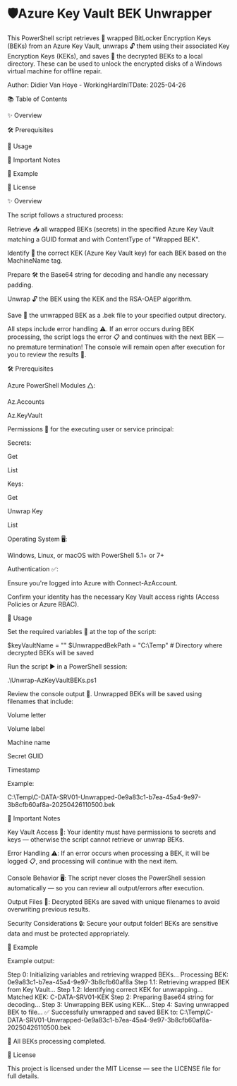 # 🛡️Azure Key Vault BEK Unwrapper

This PowerShell script retrieves 🔎 wrapped BitLocker Encryption Keys (BEKs) from an Azure Key Vault, unwraps 🔓 them using their associated Key Encryption Keys (KEKs), and saves 📀 the decrypted BEKs to a local directory. These can be used to unlock the encrypted disks of a Windows virtual machine for offline repair.

Author: Didier Van Hoye - WorkingHardInITDate: 2025-04-26

📚 Table of Contents

✨ Overview

🛠️ Prerequisites

🚀 Usage

📌 Important Notes

🧪 Example

📄 License

✨ Overview

The script follows a structured process:

Retrieve 📥 all wrapped BEKs (secrets) in the specified Azure Key Vault matching a GUID format and with ContentType of "Wrapped BEK".

Identify 🧬 the correct KEK (Azure Key Vault key) for each BEK based on the MachineName tag.

Prepare 🛠️ the Base64 string for decoding and handle any necessary padding.

Unwrap 🔓 the BEK using the KEK and the RSA-OAEP algorithm.

Save 📀 the unwrapped BEK as a .bek file to your specified output directory.

All steps include error handling ⚠️.
If an error occurs during BEK processing, the script logs the error 📋 and continues with the next BEK — no premature termination!
The console will remain open after execution for you to review the results 📜.

🛠️ Prerequisites

Azure PowerShell Modules 🛆:

Az.Accounts

Az.KeyVault

Permissions 🔐 for the executing user or service principal:

Secrets:

Get

List

Keys:

Get

Unwrap Key

List

Operating System 🖥️:

Windows, Linux, or macOS with PowerShell 5.1+ or 7+

Authentication ✅:

Ensure you're logged into Azure with Connect-AzAccount.

Confirm your identity has the necessary Key Vault access rights (Access Policies or Azure RBAC).

🚀 Usage

Set the required variables 📝 at the top of the script:

$keyVaultName = "<Your-KeyVault-Name>"
$UnwrappedBekPath = "C:\Temp" # Directory where decrypted BEKs will be saved

Run the script ▶️ in a PowerShell session:

.\Unwrap-AzKeyVaultBEKs.ps1

Review the console output 👀.
Unwrapped BEKs will be saved using filenames that include:

Volume letter

Volume label

Machine name

Secret GUID

Timestamp

Example:

C:\Temp\C-DATA-SRV01-Unwrapped-0e9a83c1-b7ea-45a4-9e97-3b8cfb60af8a-20250426110500.bek

📌 Important Notes

Key Vault Access 🔑:
Your identity must have permissions to secrets and keys — otherwise the script cannot retrieve or unwrap BEKs.

Error Handling ⚠️:
If an error occurs when processing a BEK, it will be logged 📋, and processing will continue with the next item.

Console Behavior 🖥️:
The script never closes the PowerShell session automatically — so you can review all output/errors after execution.

Output Files 📀:
Decrypted BEKs are saved with unique filenames to avoid overwriting previous results.

Security Considerations 🔒:
Secure your output folder! BEKs are sensitive data and must be protected appropriately.

🧪 Example

Example output:

Step 0: Initializing variables and retrieving wrapped BEKs...
Processing BEK: 0e9a83c1-b7ea-45a4-9e97-3b8cfb60af8a
Step 1.1: Retrieving wrapped BEK from Key Vault...
Step 1.2: Identifying correct KEK for unwrapping...
Matched KEK: C-DATA-SRV01-KEK
Step 2: Preparing Base64 string for decoding...
Step 3: Unwrapping BEK using KEK...
Step 4: Saving unwrapped BEK to file...
✅ Successfully unwrapped and saved BEK to: C:\Temp\C-DATA-SRV01-Unwrapped-0e9a83c1-b7ea-45a4-9e97-3b8cfb60af8a-20250426110500.bek

🎉 All BEKs processing completed.

📄 License

This project is licensed under the MIT License — see the LICENSE file for full details.
